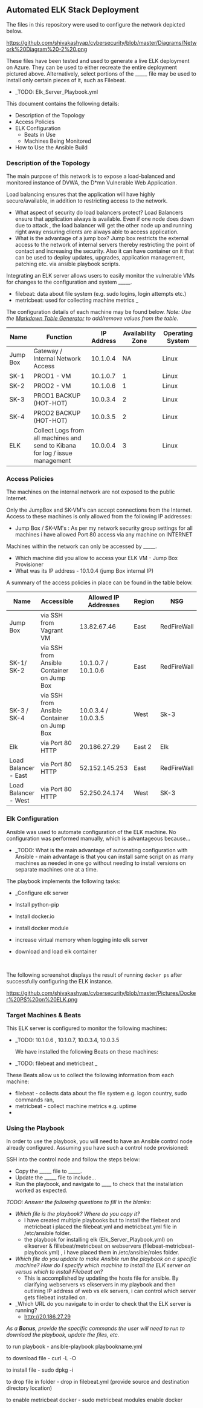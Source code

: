 ## Automated ELK Stack Deployment

The files in this repository were used to configure the network depicted below.

https://github.com/shivakashyap/cybersecurity/blob/master/Diagrams/Network%20Diagram%20-2%20.png

These files have been tested and used to generate a live ELK deployment on Azure. They can be used to either recreate the entire deployment pictured above. Alternatively, select portions of the _____ file may be used to install only certain pieces of it, such as Filebeat.

  - _TODO: Elk_Server_Playbook.yml 

This document contains the following details:
- Description of the Topology
- Access Policies
- ELK Configuration
  - Beats in Use
  - Machines Being Monitored
- How to Use the Ansible Build


### Description of the Topology

The main purpose of this network is to expose a load-balanced and monitored instance of DVWA, the D*mn Vulnerable Web Application.

Load balancing ensures that the application will have highly secure/available, in addition to restricting access to the network.
- What aspect of security do load balancers protect? Load Balancers ensure that application always is available. Even if one node does down due to attack , the load balancer will get the other node up and running right away ensuring clients are always able to access application. 
- What is the advantage of a jump box? Jump box restricts the external access to the network of internal servers thereby restricting the point of contact and increasing the security. Also it can have container on it that can be used to deploy updates, upgrades, application management, patching etc. via ansible playbook scripts. 

Integrating an ELK server allows users to easily monitor the vulnerable VMs for changes to the configuration and system _____.
- filebeat: data about file system (e.g. sudo logins, login attempts etc.) 
- metricbeat: used for collecting machine metrics _

The configuration details of each machine may be found below.
_Note: Use the [Markdown Table Generator](http://www.tablesgenerator.com/markdown_tables) to add/remove values from the table_.

| Name     | Function                                                     | IP Address | Availability Zone | Operating System |
| -------- | ------------------------------------------------------------ | ---------- | ----------------- | ---------------- |
| Jump Box | Gateway / Internal Network Access                            | 10.1.0.4   | NA                | Linux            |
| SK-1     | PROD1 - VM                                                   | 10.1.0.7   | 1                 | Linux            |
| SK-2     | PROD2 - VM                                                   | 10.1.0.6   | 1                 | Linux            |
| SK-3     | PROD1 BACKUP (HOT-HOT)                                       | 10.0.3.4   | 2                 | Linux            |
| SK-4     | PROD2 BACKUP (HOT-HOT)                                       | 10.0.3.5   | 2                 | Linux            |
| ELK      | Collect Logs from all machines and send to Kibana for log / issue management | 10.0.0.4   | 3                 | Linux            |



### Access Policies

The machines on the internal network are not exposed to the public Internet. 

Only the JumpBox and SK-VM's  can accept connections from the Internet. Access to these machines is only allowed from the following IP addresses:
- Jump Box / SK-VM's : As per my network security group settings for all machines i have allowed Port 80 access via any machine on INTERNET 

Machines within the network can only be accessed by _____.
- Which machine did you allow to access your ELK VM - Jump Box Provisioner
- What was its IP address - 10.1.0.4 (jump Box internal IP) 

A summary of the access policies in place can be found in the table below.

| Name                 | Accessible                                 | Allowed IP Addresses | Region | NSG         |
| -------------------- | ------------------------------------------ | -------------------- | ------ | ----------- |
| Jump Box             | via SSH from Vagrant VM                    | 13.82.67.46          | East   | RedFireWall |
| SK-1/ SK-2           | via SSH from Ansible Container on Jump Box | 10.1.0.7 / 10.1.0.6  | East   | RedFireWall |
| SK-3 / SK-4          | via SSH from Ansible Container on Jump Box | 10.0.3.4 / 10.0.3.5  | West   | Sk-3        |
| Elk                  | via Port 80 HTTP                           | 20.186.27.29         | East 2 | Elk         |
| Load Balancer - East | via Port 80 HTTP                           | 52.152.145.253       | East   | RedFireWall |
| Load Balancer - West | via Port 80 HTTP                           | 52.250.24.174        | West   | SK-3        |

### Elk Configuration

Ansible was used to automate configuration of the ELK machine. No configuration was performed manually, which is advantageous because...
- _TODO: What is the main advantage of automating configuration with Ansible - main advantage is that you can install same script on as many machines as needed in one go without needing to install versions on separate machines one at a time. 

The playbook implements the following tasks:
- _Configure elk server 

- Install python-pip

- Install docker.io

- install docker module

- increase virtual memory when logging into elk server

- download and load elk container 

  ​

The following screenshot displays the result of running `docker ps` after successfully configuring the ELK instance.

https://github.com/shivakashyap/cybersecurity/blob/master/Pictures/Docker%20PS%20on%20ELK.png

### Target Machines & Beats
This ELK server is configured to monitor the following machines:
- _TODO: 10.1.0.6 , 10.1.0.7, 10.0.3.4, 10.0.3.5 

  We have installed the following Beats on these machines:


- _TODO: filebeat and metricbeat _

These Beats allow us to collect the following information from each machine:
- filebeat - collects data about the file system e.g. logon country, sudo commands ran, 
- metricbeat - collect machine metrics e.g. uptime 
- ​

### Using the Playbook
In order to use the playbook, you will need to have an Ansible control node already configured. Assuming you have such a control node provisioned: 

SSH into the control node and follow the steps below:
- Copy the _____ file to _____.
- Update the _____ file to include...
- Run the playbook, and navigate to ____ to check that the installation worked as expected.

_TODO: Answer the following questions to fill in the blanks:_
- _Which file is the playbook? Where do you copy it?_
  - i have created multiple playbooks but to install the filebeat and metricbeat i placed the filebeat.yml and metricbeat.yml file in /etc/ansible folder. 
  - the playbook for installing elk (Elk_Server_Playbook.yml) on elkserver & fillebeat/metricbeat on webservers (filebeat-metricbeat-playbook.yml) , i have placed them in /etc/ansible/roles folder.  
- _Which file do you update to make Ansible run the playbook on a specific machine? How do I specify which machine to install the ELK server on versus which to install Filebeat on?_ 
  - This is accomplished by updating the hosts file for ansible. By clarifying webservers vs elkservers in my playbook and then outlining IP address of web vs elk servers, i can control which server gets filebeat installed on. 
- _Which URL do you navigate to in order to check that the ELK server is running?
  - http://20.186.27.29

_As a **Bonus**, provide the specific commands the user will need to run to download the playbook, update the files, etc._

to run playbook - ansible-playbook playbookname.yml

to download file - curl -L -O <fileaddress> 

to install file - sudo dpkg -i <filetobeinstalled>

to drop file in folder - drop in filebeat.yml (provide source and destination directory location)

to enable metricbeat docker - sudo metricbeat modules enable docker 





